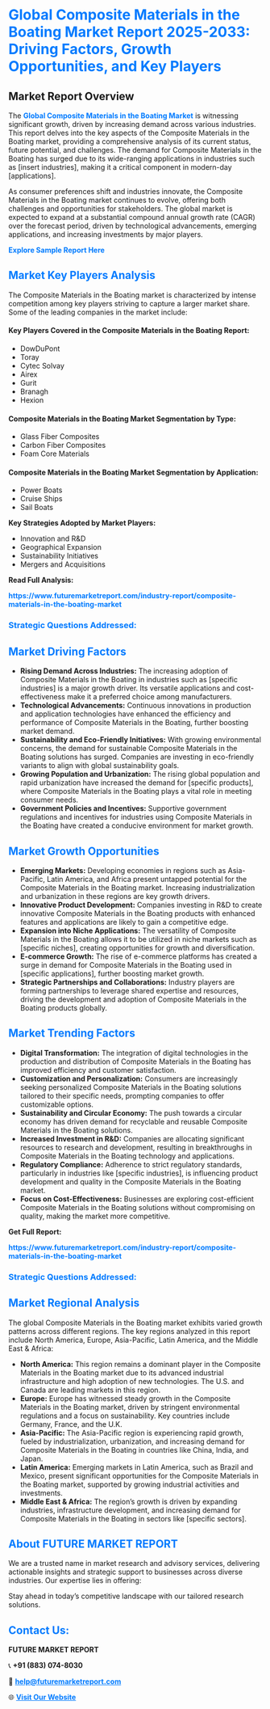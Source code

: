 <h1 style="color: #007BFF;">Global Composite Materials in the Boating Market Report 2025-2033: Driving Factors, Growth Opportunities, and Key Players</h1>

<section id="overview">
<h2>Market Report Overview</h2>
<p>The <a href="https://www.futuremarketreport.com/industry-report/composite-materials-in-the-boating-market" style="color: #007BFF; text-decoration: none;"><strong>Global Composite Materials in the Boating Market</strong></a> is witnessing significant growth, driven by increasing demand across various industries. This report delves into the key aspects of the Composite Materials in the Boating market, providing a comprehensive analysis of its current status, future potential, and challenges. The demand for Composite Materials in the Boating has surged due to its wide-ranging applications in industries such as [insert industries], making it a critical component in modern-day [applications].</p>
<p>As consumer preferences shift and industries innovate, the Composite Materials in the Boating market continues to evolve, offering both challenges and opportunities for stakeholders. The global market is expected to expand at a substantial compound annual growth rate (CAGR) over the forecast period, driven by technological advancements, emerging applications, and increasing investments by major players.</p>
</section>

<section id="overview">
<p><a href="https://www.futuremarketreport.com/request-sample/reportId=50723" style="color: #007BFF; text-decoration: none;"><strong>Explore Sample Report Here</strong></a></p>
</section>

<section id="key-players">
<h2 style="color: #007BFF;">Market Key Players Analysis</h2>
<p>The Composite Materials in the Boating market is characterized by intense competition among key players striving to capture a larger market share. Some of the leading companies in the market include:</p>
<h4>Key Players Covered in the Composite Materials in the Boating Report:</h4>
<ul><li>DowDuPont</li><li>Toray</li><li>Cytec Solvay</li><li>Airex</li><li>Gurit</li><li>Branagh</li><li>Hexion</li></ul>
<h4>Composite Materials in the Boating Market Segmentation by Type:</h4>
<ul><li>Glass Fiber Composites</li><li>Carbon Fiber Composites</li><li>Foam Core Materials</li></ul>

<h4>Composite Materials in the Boating Market Segmentation by Application:</h4>
<ul><li>Power Boats</li><li>Cruise Ships</li><li>Sail Boats</li></ul>
<p><strong>Key Strategies Adopted by Market Players:</strong></p>
<ul>
<li>Innovation and R&D</li>
<li>Geographical Expansion</li>
<li>Sustainability Initiatives</li>
<li>Mergers and Acquisitions</li>
</ul>
</section>

<section>
<p><strong>Read Full Analysis: </strong></p><a href="https://www.futuremarketreport.com/industry-report/composite-materials-in-the-boating-market" style="color: #007BFF; text-decoration: none;"><strong>https://www.futuremarketreport.com/industry-report/composite-materials-in-the-boating-market</strong></a>
<h3 style="color: #007BFF;">Strategic Questions Addressed:</h3>
</section>

<section id="driving-factors">
<h2 style="color: #007BFF;">Market Driving Factors</h2>
<ul>
<li><strong>Rising Demand Across Industries:</strong> The increasing adoption of Composite Materials in the Boating in industries such as [specific industries] is a major growth driver. Its versatile applications and cost-effectiveness make it a preferred choice among manufacturers.</li>
<li><strong>Technological Advancements:</strong> Continuous innovations in production and application technologies have enhanced the efficiency and performance of Composite Materials in the Boating, further boosting market demand.</li>
<li><strong>Sustainability and Eco-Friendly Initiatives:</strong> With growing environmental concerns, the demand for sustainable Composite Materials in the Boating solutions has surged. Companies are investing in eco-friendly variants to align with global sustainability goals.</li>
<li><strong>Growing Population and Urbanization:</strong> The rising global population and rapid urbanization have increased the demand for [specific products], where Composite Materials in the Boating plays a vital role in meeting consumer needs.</li>
<li><strong>Government Policies and Incentives:</strong> Supportive government regulations and incentives for industries using Composite Materials in the Boating have created a conducive environment for market growth.</li>
</ul>
</section>

<section id="growth-opportunities">
<h2 style="color: #007BFF;">Market Growth Opportunities</h2>
<ul>
<li><strong>Emerging Markets:</strong> Developing economies in regions such as Asia-Pacific, Latin America, and Africa present untapped potential for the Composite Materials in the Boating market. Increasing industrialization and urbanization in these regions are key growth drivers.</li>
<li><strong>Innovative Product Development:</strong> Companies investing in R&D to create innovative Composite Materials in the Boating products with enhanced features and applications are likely to gain a competitive edge.</li>
<li><strong>Expansion into Niche Applications:</strong> The versatility of Composite Materials in the Boating allows it to be utilized in niche markets such as [specific niches], creating opportunities for growth and diversification.</li>
<li><strong>E-commerce Growth:</strong> The rise of e-commerce platforms has created a surge in demand for Composite Materials in the Boating used in [specific applications], further boosting market growth.</li>
<li><strong>Strategic Partnerships and Collaborations:</strong> Industry players are forming partnerships to leverage shared expertise and resources, driving the development and adoption of Composite Materials in the Boating products globally.</li>
</ul>
</section>

<section id="trending-factors">
<h2 style="color: #007BFF;">Market Trending Factors</h2>
<ul>
<li><strong>Digital Transformation:</strong> The integration of digital technologies in the production and distribution of Composite Materials in the Boating has improved efficiency and customer satisfaction.</li>
<li><strong>Customization and Personalization:</strong> Consumers are increasingly seeking personalized Composite Materials in the Boating solutions tailored to their specific needs, prompting companies to offer customizable options.</li>
<li><strong>Sustainability and Circular Economy:</strong> The push towards a circular economy has driven demand for recyclable and reusable Composite Materials in the Boating solutions.</li>
<li><strong>Increased Investment in R&D:</strong> Companies are allocating significant resources to research and development, resulting in breakthroughs in Composite Materials in the Boating technology and applications.</li>
<li><strong>Regulatory Compliance:</strong> Adherence to strict regulatory standards, particularly in industries like [specific industries], is influencing product development and quality in the Composite Materials in the Boating market.</li>
<li><strong>Focus on Cost-Effectiveness:</strong> Businesses are exploring cost-efficient Composite Materials in the Boating solutions without compromising on quality, making the market more competitive.</li>
</ul>
</section>

<section>
<p><strong>Get Full Report: </strong></p><a href="https://www.futuremarketreport.com/industry-report/composite-materials-in-the-boating-market" style="color: #007BFF; text-decoration: none;"><strong>https://www.futuremarketreport.com/industry-report/composite-materials-in-the-boating-market</strong></a>
<h3 style="color: #007BFF;">Strategic Questions Addressed:</h3>
</section>


<section id="regional-analysis">
<h2 style="color: #007BFF;">Market Regional Analysis</h2>
<p>The global Composite Materials in the Boating market exhibits varied growth patterns across different regions. The key regions analyzed in this report include North America, Europe, Asia-Pacific, Latin America, and the Middle East & Africa:</p>
<ul>
<li><strong>North America:</strong> This region remains a dominant player in the Composite Materials in the Boating market due to its advanced industrial infrastructure and high adoption of new technologies. The U.S. and Canada are leading markets in this region.</li>
<li><strong>Europe:</strong> Europe has witnessed steady growth in the Composite Materials in the Boating market, driven by stringent environmental regulations and a focus on sustainability. Key countries include Germany, France, and the U.K.</li>
<li><strong>Asia-Pacific:</strong> The Asia-Pacific region is experiencing rapid growth, fueled by industrialization, urbanization, and increasing demand for Composite Materials in the Boating in countries like China, India, and Japan.</li>
<li><strong>Latin America:</strong> Emerging markets in Latin America, such as Brazil and Mexico, present significant opportunities for the Composite Materials in the Boating market, supported by growing industrial activities and investments.</li>
<li><strong>Middle East & Africa:</strong> The region’s growth is driven by expanding industries, infrastructure development, and increasing demand for Composite Materials in the Boating in sectors like [specific sectors].</li>
</ul>
</section>

<footer>
<h2 style="color: #007BFF;">About FUTURE MARKET REPORT</h2>
<p>We are a trusted name in market research and advisory services, delivering actionable insights and strategic support to businesses across diverse industries. Our expertise lies in offering:</p>

<p>Stay ahead in today’s competitive landscape with our tailored research solutions.</p>

<h2 style="color: #007BFF;">Contact Us:</h2>
<p><strong>FUTURE MARKET REPORT</strong></p>
<p>📞 <strong>+91 (883) 074-8030</strong></p>
<p>📧 <strong><a href="mailto:help@futuremarketreport.com" style="color: #007BFF;">help@futuremarketreport.com</a></strong></p>
<p>🌐 <strong><a href="https://www.futuremarketreport.com/" style="color: #007BFF;">Visit Our Website</a></strong></p>
</footer>